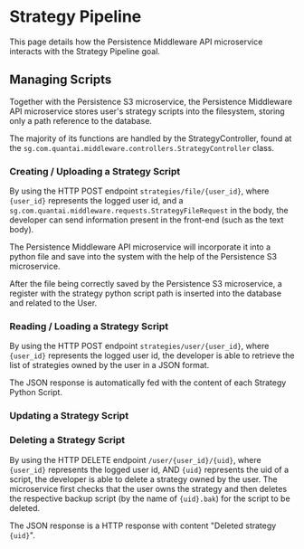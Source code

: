 # Strategy Pipeline

This page details how the Persistence Middleware API microservice interacts with the Strategy Pipeline goal.

## Managing Scripts

Together with the Persistence S3 microservice, the Persistence Middleware API microservice stores user's strategy scripts into the filesystem, storing only a path reference to the database.

The majority of its functions are handled by the StrategyController, found at the `sg.com.quantai.middleware.controllers.StrategyController` class.

### Creating / Uploading a Strategy Script

By using the HTTP POST endpoint `strategies/file/{user_id}`, where `{user_id}` represents the logged user id, and a `sg.com.quantai.middleware.requests.StrategyFileRequest` in the body, the developer can send information present in the front-end (such as the text body).

The Persistence Middleware API microservice will incorporate it into a python file and save into the system with the help of the Persistence S3 microservice.

After the file being correctly saved by the Persistence S3 microservice, a register with the strategy python script path is inserted into the database and related to the User.

### Reading / Loading a Strategy Script

By using the HTTP POST endpoint `strategies/user/{user_id}`, where `{user_id}` represents the logged user id, the developer is able to retrieve the list of strategies owned by the user in a JSON format.

The JSON response is automatically fed with the content of each Strategy Python Script.

### Updating a Strategy Script

### Deleting a Strategy Script

By using the HTTP DELETE endpoint `/user/{user_id}/{uid}`, where `{user_id}` represents the logged user id, AND `{uid}` represents the uid of a script, the developer is able to delete a strategy owned by the user. The microservice first checks that the user owns the strategy and then deletes the respective backup script (by the name of `{uid}.bak`) for the script to be deleted.

The JSON response is a HTTP response with content "Deleted strategy `{uid}`".
